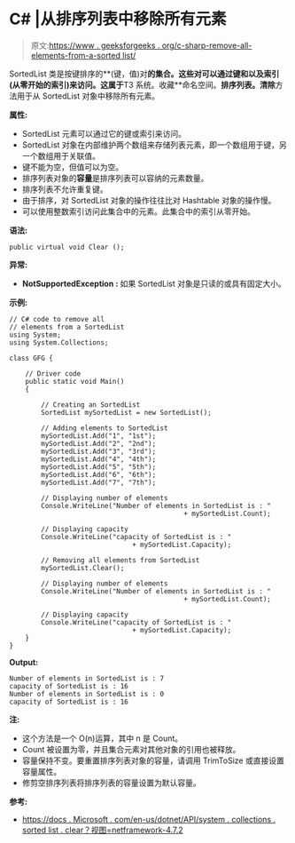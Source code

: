 # C# |从排序列表中移除所有元素

> 原文:[https://www . geeksforgeeks . org/c-sharp-remove-all-elements-from-a-sorted list/](https://www.geeksforgeeks.org/c-sharp-remove-all-elements-from-a-sortedlist/)

SortedList 类是按键排序的**(键，值)对**的集合。这些对可以通过键和以及索引(从零开始的索引)来访问。这属于**T3 系统。收藏**命名空间。**排序列表。清除**方法用于从 SortedList 对象中移除所有元素。

**属性:**

*   SortedList 元素可以通过它的键或索引来访问。
*   SortedList 对象在内部维护两个数组来存储列表元素，即一个数组用于键，另一个数组用于关联值。
*   键不能为空，但值可以为空。
*   排序列表对象的**容量**是排序列表可以容纳的元素数量。
*   排序列表不允许重复键。
*   由于排序，对 SortedList 对象的操作往往比对 Hashtable 对象的操作慢。
*   可以使用整数索引访问此集合中的元素。此集合中的索引从零开始。

**语法:**

```
public virtual void Clear ();

```

**异常:**

*   **NotSupportedException :** 如果 SortedList 对象是只读的或具有固定大小。

**示例:**

```
// C# code to remove all
// elements from a SortedList
using System;
using System.Collections;

class GFG {

    // Driver code
    public static void Main()
    {

        // Creating an SortedList
        SortedList mySortedList = new SortedList();

        // Adding elements to SortedList
        mySortedList.Add("1", "1st");
        mySortedList.Add("2", "2nd");
        mySortedList.Add("3", "3rd");
        mySortedList.Add("4", "4th");
        mySortedList.Add("5", "5th");
        mySortedList.Add("6", "6th");
        mySortedList.Add("7", "7th");

        // Displaying number of elements
        Console.WriteLine("Number of elements in SortedList is : " 
                                            + mySortedList.Count);

        // Displaying capacity
        Console.WriteLine("capacity of SortedList is : " 
                               + mySortedList.Capacity);

        // Removing all elements from SortedList
        mySortedList.Clear();

        // Displaying number of elements
        Console.WriteLine("Number of elements in SortedList is : "
                                            + mySortedList.Count);

        // Displaying capacity
        Console.WriteLine("capacity of SortedList is : " 
                               + mySortedList.Capacity);
    }
}
```

**Output:**

```
Number of elements in SortedList is : 7
capacity of SortedList is : 16
Number of elements in SortedList is : 0
capacity of SortedList is : 16

```

**注:**

*   这个方法是一个 O(n)运算，其中 n 是 Count。
*   Count 被设置为零，并且集合元素对其他对象的引用也被释放。
*   容量保持不变。要重置排序列表对象的容量，请调用 TrimToSize 或直接设置容量属性。
*   修剪空排序列表将排序列表的容量设置为默认容量。

**参考:**

*   [https://docs . Microsoft . com/en-us/dotnet/API/system . collections . sorted list . clear？视图=netframework-4.7.2](https://docs.microsoft.com/en-us/dotnet/api/system.collections.sortedlist.clear?view=netframework-4.7.2)